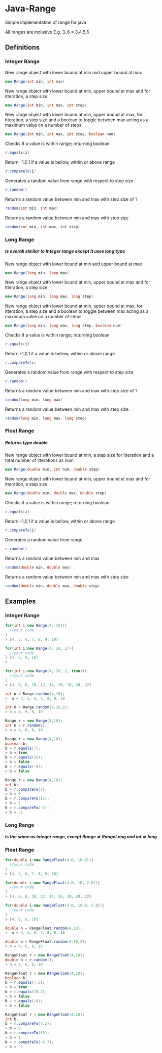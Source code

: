 # Java-Range
Simple implementation of range for java

All ranges are inclusive E.g. 3..6 = 3,4,5,6

## Definitions
### Integer Range
New range object with lower bound at min and upper bound at max
```java
new Range(int min, int max)
```
New range object with lower bound at min, upper bound at max and for itteration, a step size
```java
new Range(int min, int max, int step)
```
New range object with lower bound at min, upper bound at max, for itteration, a step size and a boolean to toggle between max acting as a maximum value on a number of steps
```java
new Range(int min, int max, int step, boolean num)
```
Checks if a value is within range; returning boolean
```java
r.equals(i)
```
Return -1,0,1 if a value is bellow, within or above range
```java
r.compareTo(i) 
```
Generates a random value from range with respect to step size
```java
r.random()
```
Returns a random value between min and max with step size of 1
```java
random(int min, int max)
```
Returns a random value between min and max with step size
```java
random(int min, int max, int step)
```

### Long Range
##### Is overall similar to Integer range except it uses long type

New range object with lower bound at min and upper bound at max
```java
new Range(long min, long max)
```
New range object with lower bound at min, upper bound at max and for itteration, a step size
```java
new Range(long min, long max, long step)
```
New range object with lower bound at min, upper bound at max, for itteration, a step size and a boolean to toggle between max acting as a maximum value on a number of steps
```java
new Range(long min, long max, long step, boolean num)
```
Checks if a value is within range; returning boolean
```java
r.equals(i)
```
Return -1,0,1 if a value is bellow, within or above range
```java
r.compareTo(i) 
```
Generates a random value from range with respect to step size
```java
r.random()
```
Returns a random value between min and max with step size of 1
```java
random(long min, long max)
```
Returns a random value between min and max with step size
```java
random(long min, long max, long step)
```

### Float Range
##### Returns type double

New range object with lower bound at min, a step size for itteration and a total number of itterations as num
```java
new Range(double min, int num, double step)
```
New range object with lower bound at min, upper bound at max and for itteration, a step size
```java
new Range(double min, double max, double step)
```
Checks if a value is within range; returning boolean
```java
r.equals(i)
```
Return -1,0,1 if a value is bellow, within or above range
```java
r.compareTo(i) 
```
Generates a random value from range
```java
r.random()
```
Returns a random value between min and max
```java
random(double min, double max)
```
Returns a random value between min and max with step size
```java
random(double min, double max, double step)
```
## Examples
### Integer Range
```java
for(int i:new Range(4, 10)){ 
  //your code  
}  
> [4, 5, 6, 7, 8, 9, 10]
```
```java
for(int i:new Range(4, 10, 2)){ 
  //your code  
} [4, 6, 8, 10]
> 
```
```java
for(int i:new Range(4, 10, 2, true)){ 
  //your code  
}
> [4, 6, 8, 10, 12, 14, 16, 18, 20, 22]
```
```java
int n = Range.random(4,10);
>  n = 4, 5, 6, 7, 8, 9, 10  
```
```java
int n = Range.random(4,10,2);
> n = 4, 6, 8, 10
```
```java
Range r = new Range(4,10);
int n = r.random();
> n = 4, 6, 8, 10
```
```java
Range r = new Range(4,10);
boolean b;
b = r.equals(7);
> b = true  
b = r.equals(15);
> b = false
b = r.equals(-6);
> b = false 
```
```java
Range r = new Range(4,10);
int b;
b = r.compareTo(7);
> b = 0  
b = r.compareTo(15);
> b = 1
b = r.compareTo(-6);
> b = -1 
```
### Long Range
##### Is the same as Integer range, except Range => RangeLong and int => long

### Float Range
```java
for(double i:new RangeFloat(4.0, 10.0)){ 
  //your code  
}  
> [4, 5, 6, 7, 8, 9, 10]
```
```java
for(double i:new RangeFloat(4.0, 10, 2.0)){ 
  //your code  
}
> [4, 6, 8, 10, 12, 14, 16, 18, 20, 22]
```
```java
for(double i:new RangeFloat(4.0, 10.0, 2.0)){ 
  //your code  
}
> [4, 6, 8, 10]
```
```java
double n = RangeFloat.random(4,10);
>  n = 4, 5, 6, 7, 8, 9, 10  
```
```java
double n = RangeFloat.random(4,10,2);
> n = 4, 6, 8, 10
```
```java
RangeFloat r = new RangeFloat(4,10);
double n = r.random();
> n = 4, 6, 8, 10
```
```java
RangeFloat r = new RangeFloat(4,10);
boolean b;
b = r.equals(7.5);
> b = true  
b = r.equals(15.2);
> b = false
b = r.equals(-6);
> b = false 
```
```java
RangeFloat r = new RangeFloat(4,10);
int b;
b = r.compareTo(7.2);
> b = 0  
b = r.compareTo(15);
> b = 1
b = r.compareTo(-6.7);
> b = -1 
```












